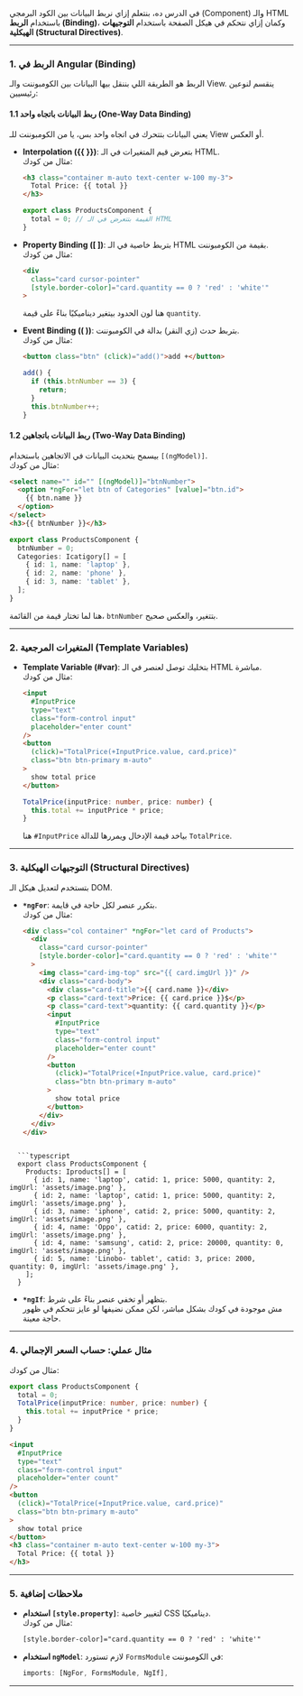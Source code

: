 
في الدرس ده، بنتعلم إزاي نربط البيانات بين الكود البرمجي (Component) والـ HTML باستخدام **الربط (Binding)**، وكمان إزاي نتحكم في هيكل الصفحة باستخدام **التوجيهات الهيكلية (Structural Directives)**.

---

### **1. الربط في Angular (Binding)**

الربط هو الطريقة اللي بننقل بيها البيانات بين الكومبوننت والـ View. ينقسم لنوعين رئيسيين:

#### **1.1 ربط البيانات باتجاه واحد (One-Way Data Binding)**  
يعني البيانات بتتحرك في اتجاه واحد بس، يا من الكومبوننت للـ View أو العكس.

- **Interpolation ({{ }})**: بتعرض قيم المتغيرات في الـ HTML.  
  مثال من كودك:  
  ```html
  <h3 class="container m-auto text-center w-100 my-3">
    Total Price: {{ total }}
  </h3>
  ```
  ```typescript
  export class ProductsComponent {
    total = 0; // القيمة بتتعرض في الـ HTML
  }
  ```

- **Property Binding ([ ])**: بتربط خاصية في الـ HTML بقيمة من الكومبوننت.  
  مثال من كودك:  
  ```html
  <div
    class="card cursor-pointer"
    [style.border-color]="card.quantity == 0 ? 'red' : 'white'"
  >
  ```
  هنا لون الحدود بيتغير ديناميكيًا بناءً على قيمة `quantity`.

- **Event Binding (( ))**: بتربط حدث (زي النقر) بدالة في الكومبوننت.  
  مثال من كودك:  
  ```html
  <button class="btn" (click)="add()">add +</button>
  ```
  ```typescript
  add() {
    if (this.btnNumber == 3) {
      return;
    }
    this.btnNumber++;
  }
  ```

#### **1.2 ربط البيانات باتجاهين (Two-Way Data Binding)**  
بيسمح بتحديث البيانات في الاتجاهين باستخدام `[(ngModel)]`.  
مثال من كودك:  
```html
<select name="" id="" [(ngModel)]="btnNumber">
  <option *ngFor="let btn of Categories" [value]="btn.id">
    {{ btn.name }}
  </option>
</select>
<h3>{{ btnNumber }}</h3>
```
```typescript
export class ProductsComponent {
  btnNumber = 0;
  Categories: Icatigory[] = [
    { id: 1, name: 'laptop' },
    { id: 2, name: 'phone' },
    { id: 3, name: 'tablet' },
  ];
}
```
هنا لما تختار قيمة من القائمة، `btnNumber` بتتغير، والعكس صحيح.

---

### **2. المتغيرات المرجعية (Template Variables)**

- **Template Variable (#var)**: بتخليك توصل لعنصر في الـ HTML مباشرة.  
  مثال من كودك:  
  ```html
  <input
    #InputPrice
    type="text"
    class="form-control input"
    placeholder="enter count"
  />
  <button
    (click)="TotalPrice(+InputPrice.value, card.price)"
    class="btn btn-primary m-auto"
  >
    show total price
  </button>
  ```
  ```typescript
  TotalPrice(inputPrice: number, price: number) {
    this.total += inputPrice * price;
  }
  ```
  هنا `#InputPrice` بياخد قيمة الإدخال ويمررها للدالة `TotalPrice`.

---

### **3. التوجيهات الهيكلية (Structural Directives)**

بتستخدم لتعديل هيكل الـ DOM.

- **`*ngFor`**: بتكرر عنصر لكل حاجة في قايمة.  
  مثال من كودك:  
  ```html
  <div class="col container" *ngFor="let card of Products">
    <div
      class="card cursor-pointer"
      [style.border-color]="card.quantity == 0 ? 'red' : 'white'"
    >
      <img class="card-img-top" src="{{ card.imgUrl }}" />
      <div class="card-body">
        <div class="card-title">{{ card.name }}</div>
        <p class="card-text">Price: {{ card.price }}$</p>
        <p class="card-text">quantity: {{ card.quantity }}</p>
        <input
          #InputPrice
          type="text"
          class="form-control input"
          placeholder="enter count"
        />
        <button
          (click)="TotalPrice(+InputPrice.value, card.price)"
          class="btn btn-primary m-auto"
        >
          show total price
        </button>
      </div>
    </div>
  </div>

```

  ```typescript
  export class ProductsComponent {
    Products: Iproducts[] = [
      { id: 1, name: 'laptop', catid: 1, price: 5000, quantity: 2, imgUrl: 'assets/image.png' },
      { id: 2, name: 'laptop', catid: 1, price: 5000, quantity: 2, imgUrl: 'assets/image.png' },
      { id: 3, name: 'iphone', catid: 2, price: 5000, quantity: 2, imgUrl: 'assets/image.png' },
      { id: 4, name: 'Oppo', catid: 2, price: 6000, quantity: 2, imgUrl: 'assets/image.png' },
      { id: 4, name: 'samsung', catid: 2, price: 20000, quantity: 0, imgUrl: 'assets/image.png' },
      { id: 5, name: 'Linobo- tablet', catid: 3, price: 2000, quantity: 0, imgUrl: 'assets/image.png' },
    ];
  }
  ```

- **`*ngIf`**: بتظهر أو تخفي عنصر بناءً على شرط.  
  مش موجودة في كودك بشكل مباشر، لكن ممكن نضيفها لو عايز تتحكم في ظهور حاجة معينة.

---

### **4. مثال عملي: حساب السعر الإجمالي**

مثال من كودك:  
```typescript
export class ProductsComponent {
  total = 0;
  TotalPrice(inputPrice: number, price: number) {
    this.total += inputPrice * price;
  }
}
```

```html
<input
  #InputPrice
  type="text"
  class="form-control input"
  placeholder="enter count"
/>
<button
  (click)="TotalPrice(+InputPrice.value, card.price)"
  class="btn btn-primary m-auto"
>
  show total price
</button>
<h3 class="container m-auto text-center w-100 my-3">
  Total Price: {{ total }}
</h3>
```

---

### **5. ملاحظات إضافية**

- **استخدام `[style.property]`**: لتغيير خاصية CSS ديناميكيًا.  
  مثال من كودك:  
  ```html
  [style.border-color]="card.quantity == 0 ? 'red' : 'white'"
  ```

- **استخدام `ngModel`**: لازم تستورد `FormsModule` في الكومبوننت:  
  ```typescript
  imports: [NgFor, FormsModule, NgIf],
  ```

---


